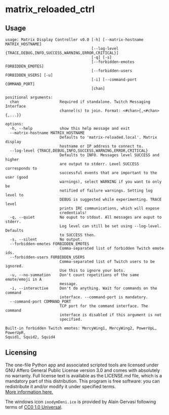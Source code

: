 # matrix_reloaded_ctrl
## Usage
```
usage: Matrix Display Controller v0.0 [-h] [--matrix-hostname MATRIX_HOSTNAME]
                                      [--log-level {TRACE,DEBUG,INFO,SUCCESS,WARNING,ERROR,CRITICAL}]
                                      [-q] [-s]
                                      [--forbidden-emotes FORBIDDEN_EMOTES]
                                      [--forbidden-users FORBIDDEN_USERS] [-u]
                                      [-i] [--command-port COMMAND_PORT]
                                      [chan]

positional arguments:
  chan                  Required if standalone. Twitch Messaging Interface
                        channel(s) to join. Format: <#chan>{,<#chan>{,...}}

options:
  -h, --help            show this help message and exit
  --matrix-hostname MATRIX_HOSTNAME
                        Defaults to 'matrix-reloaded.local'. Matrix display
                        hostname or IP address to connect to.
  --log-level {TRACE,DEBUG,INFO,SUCCESS,WARNING,ERROR,CRITICAL}
                        Defaults to INFO. Messages level SUCCESS and higher
                        are output to stderr. Level SUCCESS corresponds to
                        successful events that are important to the user (good
                        warnings), select WARNING if you want to only be
                        notified of failure warnings. Setting log level to
                        DEBUG is suggested while experimenting. TRACE level
                        prints IRC communications, which will expose
                        credentials!
  -q, --quiet           No ouput to stdout. All messages are ouput to stderr.
                        Log level can still be set using --log-level. Defaults
                        to SUCCESS then.
  -s, --silent          No output.
  --forbidden-emotes FORBIDDEN_EMOTES
                        Comma-separated list of forbidden Twitch emote ids.
  --forbidden-users FORBIDDEN_USERS
                        Comma-separated list of Twitch users to be ignored.
                        Use this to ignore your bots.
  -u, --no-summation    Don't count repetitions of the same emote/emoji in A
                        message.
  -i, --interactive     Don't do anything. Wait for commands on the command
                        interface. --command-port is mandatory.
  --command-port COMMAND_PORT
                        TCP port for the command interface. The command
                        interface is disabled if this argument is not
                        specified.

Built-in forbidden Twitch emotes: MercyWing1, MercyWing2, PowerUpL, PowerUpR,
Squid1, Squid2, Squid4
```

## Licensing

The one-file Python app and associated scripted tools are licensed under GNU Affero General Public License version 3.0 and comes with absolutely no warranty. Full license text is available as the LICENSE.md file, which is a mandatory part of this distribution. This program is free software: you can redistribute it and/or modify it under specified terms. \
[More information here.](https://www.gnu.org/licenses/agpl-3.0.html)

The windows icon `ioodymDeni.ico` is provided by Alain Gervasi following terms of [CC0 1.0 Universal](https://creativecommons.org/publicdomain/zero/1.0/).